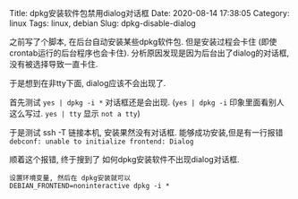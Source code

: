 Title: dpkg安装软件包禁用dialog对话框
Date: 2020-08-14 17:38:05
Category: linux
Tags: linux, debian
Slug: dpkg-disable-dialog

之前写了个脚本, 在后台自动安装某些dpkg软件包.  但是安装过程会卡住 (即使crontab运行的后台程序也会卡住). 分析原因发现是因为后台出了dialog的对话框, 没有被选择导致一直卡住.

于是想到在非tty下面, dialog应该不会出现了. 

首先测试 `yes | dpkg -i *` 对话框还是会出现. (`yes | dpkg -i` 印象里面看别人这么写过.  `yes | tty` 显示 `not a tty`)

于是测试 ssh -T 链接本机, 安装果然没有对话框. 能够成功安装,但是有一行报错 `debconf: unable to initialize frontend: Dialog`

顺着这个报错, 终于搜到了 如何dpkg安装软件不出现dialog对话框.

```
设置环境变量, 然后在 dpkg安装就可以
DEBIAN_FRONTEND=noninteractive dpkg -i *
```
